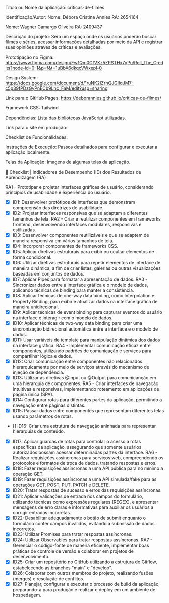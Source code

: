 Título ou Nome da aplicação: criticas-de-filmes

Identificação/Autor: 
Nome: Débora Cristina Annies
RA: 2654164

Nome: Wagner Camargo Oliveira
RA: 2409437

Descrição do projeto: Será um espaço onde os usuários poderão buscar filmes e séries, acessar informações detalhadas por meio da API e registrar suas opiniões através de críticas e avaliações. 

Prototipação no Figma: https://www.figma.com/design/Fw1Qm0CfVXz5ZPSTHx7qPu/Roll_The_Credits?node-id=0-1&p=f&t=1uBbX6dkqcVWxepl-0

Design System: https://docs.google.com/document/d/1ruNK2IZrhQJGIIqJM7-c5p39fPDzGyPnECb9Lnc_FaM/edit?usp=sharing

Link para o GitHub Pages: https://deborannies.github.io/criticas-de-filmes/

Framework CSS: Tailwind

Dependências: Lista das bibliotecas JavaScript utilizadas. 

Link para o site em produção: 

Checklist de Funcionalidades:

Instruções de Execução: Passos detalhados para configurar e executar a aplicação localmente.

Telas da Aplicação: Imagens de algumas telas da aplicação. 

📖 Checklist | Indicadores de Desempenho (ID) dos Resultados de Aprendizagem (RA)

RA1 - Prototipar e projetar interfaces gráficas de usuário, considerando princípios de usabilidade e experiência do usuário.
- [x] ID1: Desenvolver protótipos de interfaces que demonstram compreensão das diretrizes de usabilidade.
- [x] ID2: Projetar interfaces responsivas que se adaptam a diferentes tamanhos de tela.
RA2 - Criar e reutilizar componentes em frameworks frontend, desenvolvendo interfaces modulares, responsivas e estilizadas.
- [x] ID3: Desenvolver componentes reutilizáveis e que se adaptem de maneira responsiva em vários tamanhos de tela.
- [x] ID4: Incorporar componentes de frameworks CSS.
- [x] ID5: Aplicar diretivas estruturais para exibir ou ocultar elementos de forma condicional.
- [x] ID6: Utilizar diretivas estruturais para repetir elementos de interface de maneira dinâmica, a fim de criar listas, galerias ou outras visualizações baseadas em conjuntos de dados.
- [x] ID7: Aplicar Pipes para formatar a apresentação de dados.
RA3 - Sincronizar dados entre a interface gráfica e o modelo de dados, aplicando técnicas de binding para manter a consistência.
- [x] ID8: Aplicar técnicas de one-way data binding, como Interpolation e Property Binding, para exibir e atualizar dados na interface gráfica de maneira unidirecional.
- [x] ID9: Aplicar técnicas de event binding para capturar eventos do usuário na interface e interagir com o modelo de dados.
- [x] ID10: Aplicar técnicas de two-way data binding para criar uma sincronização bidirecional automática entre a interface e o modelo de dados.
- [x] ID11: Usar variáveis de template para manipulação dinâmica dos dados na interface gráfica.
RA4 - Implementar comunicação eficaz entre componentes, utilizando padrões de comunicação e serviços para compartilhar lógica e dados.
- [x] ID12: Criar comunicação entre componentes não relacionados hierarquicamente por meio de serviços através do mecanismo de injeção de dependência.
- [x] ID13: Utilizar as diretivas @Input ou @Output para comunicanção em uma hierarquia de componentes.
RA5 - Criar interfaces de navegação intuitivas e responsivas, implementando roteamento em aplicações de página única (SPA).
- [x] ID14: Configurar rotas para diferentes partes da aplicação, permitindo a navegação entre páginas distintas.
- [x] ID15: Passar dados entre componentes que representam diferentes telas usando parâmetros de rotas.
- [] ID16: Criar uma estrutura de navegação aninhada para representar hierarquias de conteúdo.
- [x] ID17: Aplicar guardas de rotas para controlar o acesso a rotas específicas da aplicação, assegurando que somente usuários autorizados possam acessar determinadas partes da interface.
RA6 - Realizar requisições assíncronas para serviços web, compreendendo os protocolos e formatos de troca de dados, tratando respostas e erros.
- [x] ID18: Fazer requisições assíncronas a uma API pública para no mínimo a operação GET.
- [x] ID19: Fazer requisições assíncronas a uma API simulada/fake para as operações GET, POST, PUT, PATCH e DELETE.
- [x] ID20: Tratar respostas de sucesso e erros das requisições assíncronas.
- [x] ID21: Aplicar validações de entrada nos campos do formulário, utilizando técnicas como expressões regulares (REGEX), e apresentar mensagens de erro claras e informativas para auxiliar os usuários a corrigir entradas incorretas.
- [x] ID22: Desabilitar adequadamente o botão de submit enquanto o formulário conter campos inválidos, evitando a submissão de dados incorretos.
- [x] ID23: Utilizar Promises para tratar respostas assíncronas.
- [x] ID24: Utilizar Observables para tratar respostas assíncronas.
RA7 - Gerenciar o código-fonte de maneira eficiente, implementar boas práticas de controle de versão e colaborar em projetos de desenvolvimento.
- [x] ID25: Criar um repositório no GitHub utilizando a estrutura do Gitflow, estabelecendo as branches "main" e "develop".
- [x] ID26: Colaborar com outros membros do projeto, realizando fusões (merges) e resolução de conflitos.
- [x] ID27: Planejar, configurar e executar o processo de build da aplicação, preparando-a para produção e realizar o deploy em um ambiente de hospedagem.
